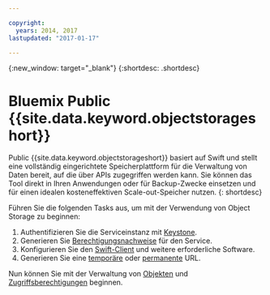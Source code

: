 ```yaml
---

copyright:
  years: 2014, 2017
lastupdated: "2017-01-17"

---
```

{:new_window: target="_blank"}
{:shortdesc: .shortdesc}

# Bluemix Public {{site.data.keyword.objectstorageshort}}

Public {{site.data.keyword.objectstorageshort}} basiert auf Swift und stellt eine vollständig eingerichtete Speicherplattform für die Verwaltung von Daten bereit, auf die über APIs zugegriffen werden kann. Sie können das Tool direkt in Ihren Anwendungen oder für Backup-Zwecke einsetzen und für einen idealen kosteneffektiven Scale-out-Speicher nutzen.
{: shortdesc}

Führen Sie die folgenden Tasks aus, um mit der Verwendung von Object Storage zu beginnen:

1. Authentifizieren Sie die Serviceinstanz mit [Keystone](/docs/services/ObjectStorage/os_authenticate.html). 
2. Generieren Sie [Berechtigungsnachweise](/docs/services/ObjectStorage/os_credentials.html) für den Service. 
3. Konfigurieren Sie den [Swift-Client](/docs/services/ObjectStorage/os_configuring.html) und weitere erforderliche Software.
4. Generieren Sie eine [temporäre](/docs/services/ObjectStorage/os_tempurl.html) oder [permanente](/docs/services/ObjectStorage/os_constructing.html) URL.

Nun können Sie mit der Verwaltung von [Objekten](/docs/services/ObjectStorage/os_managing.html) und [Zugriffsberechtigungen](/docs/services/ObjectStorage/os_security.html) beginnen.

